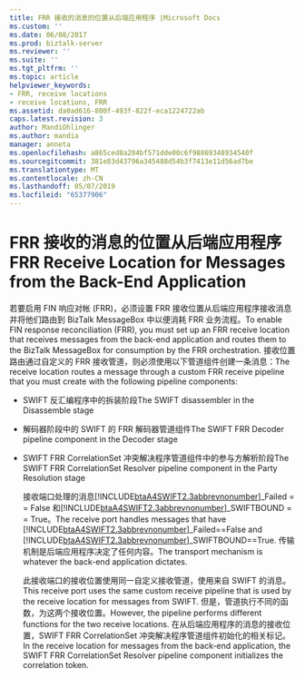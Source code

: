 ```yaml
---
title: FRR 接收的消息的位置从后端应用程序 |Microsoft Docs
ms.custom: ''
ms.date: 06/08/2017
ms.prod: biztalk-server
ms.reviewer: ''
ms.suite: ''
ms.tgt_pltfrm: ''
ms.topic: article
helpviewer_keywords:
- FRR, receive locations
- receive locations, FRR
ms.assetid: da0ad616-800f-493f-822f-eca1224722ab
caps.latest.revision: 3
author: MandiOhlinger
ms.author: mandia
manager: anneta
ms.openlocfilehash: a865ced8a204bf571dde00c6f98869348934540f
ms.sourcegitcommit: 381e83d43796a345488d54b3f7413e11d56ad7be
ms.translationtype: MT
ms.contentlocale: zh-CN
ms.lasthandoff: 05/07/2019
ms.locfileid: "65377906"
---
```

# <a name="frr-receive-location-for-messages-from-the-back-end-application"></a><span data-ttu-id="1a492-102">FRR 接收的消息的位置从后端应用程序</span><span class="sxs-lookup"><span data-stu-id="1a492-102">FRR Receive Location for Messages from the Back-End Application</span></span>
<span data-ttu-id="1a492-103">若要启用 FIN 响应对帐 (FRR)，必须设置 FRR 接收位置从后端应用程序接收消息并将他们路由到 BizTalk MessageBox 中以便消耗 FRR 业务流程。</span><span class="sxs-lookup"><span data-stu-id="1a492-103">To enable FIN response reconciliation (FRR), you must set up an FRR receive location that receives messages from the back-end application and routes them to the BizTalk MessageBox for consumption by the FRR orchestration.</span></span> <span data-ttu-id="1a492-104">接收位置路由通过自定义的 FRR 接收管道，则必须使用以下管道组件创建一条消息：</span><span class="sxs-lookup"><span data-stu-id="1a492-104">The receive location routes a message through a custom FRR receive pipeline that you must create with the following pipeline components:</span></span>  
  
- <span data-ttu-id="1a492-105">SWIFT 反汇编程序中的拆装阶段</span><span class="sxs-lookup"><span data-stu-id="1a492-105">The SWIFT disassembler in the Disassemble stage</span></span>  
  
- <span data-ttu-id="1a492-106">解码器阶段中的 SWIFT 的 FRR 解码器管道组件</span><span class="sxs-lookup"><span data-stu-id="1a492-106">The SWIFT FRR Decoder pipeline component in the Decoder stage</span></span>  
  
- <span data-ttu-id="1a492-107">SWIFT FRR CorrelationSet 冲突解决程序管道组件中的参与方解析阶段</span><span class="sxs-lookup"><span data-stu-id="1a492-107">The SWIFT FRR CorrelationSet Resolver pipeline component in the Party Resolution stage</span></span>  
  
  <span data-ttu-id="1a492-108">接收端口处理的消息[!INCLUDE[btaA4SWIFT2.3abbrevnonumber](../../includes/btaa4swift2-3abbrevnonumber-md.md)]_Failed = = False 和[!INCLUDE[btaA4SWIFT2.3abbrevnonumber](../../includes/btaa4swift2-3abbrevnonumber-md.md)]_SWIFTBOUND = = True。</span><span class="sxs-lookup"><span data-stu-id="1a492-108">The receive port handles messages that have [!INCLUDE[btaA4SWIFT2.3abbrevnonumber](../../includes/btaa4swift2-3abbrevnonumber-md.md)]_Failed==False and [!INCLUDE[btaA4SWIFT2.3abbrevnonumber](../../includes/btaa4swift2-3abbrevnonumber-md.md)]_SWIFTBOUND==True.</span></span> <span data-ttu-id="1a492-109">传输机制是后端应用程序决定了任何内容。</span><span class="sxs-lookup"><span data-stu-id="1a492-109">The transport mechanism is whatever the back-end application dictates.</span></span>  
  
  <span data-ttu-id="1a492-110">此接收端口的接收位置使用同一自定义接收管道，使用来自 SWIFT 的消息。</span><span class="sxs-lookup"><span data-stu-id="1a492-110">This receive port uses the same custom receive pipeline that is used by the receive location for messages from SWIFT.</span></span> <span data-ttu-id="1a492-111">但是，管道执行不同的函数，为这两个接收位置。</span><span class="sxs-lookup"><span data-stu-id="1a492-111">However, the pipeline performs different functions for the two receive locations.</span></span> <span data-ttu-id="1a492-112">在从后端应用程序的消息的接收位置，SWIFT FRR CorrelationSet 冲突解决程序管道组件初始化的相关标记。</span><span class="sxs-lookup"><span data-stu-id="1a492-112">In the receive location for messages from the back-end application, the SWIFT FRR CorrelationSet Resolver pipeline component initializes the correlation token.</span></span>